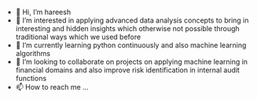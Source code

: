 - 👋 Hi, I’m hareesh 
- 👀 I’m interested in applying advanced data analysis concepts to bring in interesting and hidden insights which otherwise not possible through traditional ways which we used before 
- 🌱 I’m currently learning python continuously and also machine learning algorithms
- 💞️ I’m looking to collaborate on projects on applying machine learning in financial domains and also improve risk identification in internal audit functions
- 📫 How to reach me ...

<!---
harishnuti/harishnuti is a ✨ special ✨ repository because its `README.md` (this file) appears on your GitHub profile.
You can click the Preview link to take a look at your changes.
--->

